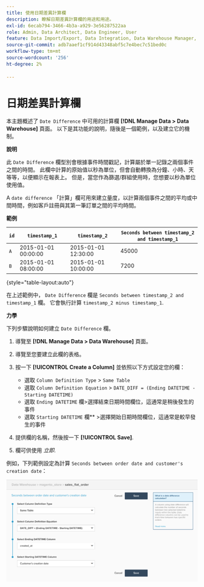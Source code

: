 ```yaml
---
title: 使用日期差異計算欄
description: 瞭解日期差異計算欄的用途和用途。
exl-id: 6ecab794-3466-4b3a-a929-3e56287522aa
role: Admin, Data Architect, Data Engineer, User
feature: Data Import/Export, Data Integration, Data Warehouse Manager, Commerce Tables
source-git-commit: adb7aaef1cf914d43348abf5c7e4bec7c51bed0c
workflow-type: tm+mt
source-wordcount: '256'
ht-degree: 2%

---
```


# 日期差異計算欄

本主題概述了 `Date Difference` 中可用的計算欄 **[!DNL Manage Data > Data Warehouse]** 頁面。 以下是其功能的說明，隨後是一個範例，以及建立它的機制。

**說明**

此 `Date Difference` 欄型別會根據事件時間戳記，計算屬於單一記錄之兩個事件之間的時間。 此欄中計算的原始值以秒為單位，但會自動轉換為分鐘、小時、天等等，以便顯示在報表上。 但是，當您作為篩選/群組使用時，您想要以秒為單位使用值。

A `date difference` 「計算」欄可用來建立量度，以計算兩個事件之間的平均或中間時間，例如客戶註冊與其第一筆訂單之間的平均時間。

**範例**

| **`id`** | **`timestamp_1`** | **`timestamp_2`** | **`Seconds between timestamp_2 and timestamp_1`** |
|--- |--- |--- |--- |
| `A` | 2015-01-01 00:00:00 | 2015-01-01 12:30:00 | 45000 |
| `B` | 2015-01-01 08:00:00 | 2015-01-01 10:00:00 | 7200 |

{style="table-layout:auto"}


在上述範例中， `Date Difference` 欄是 `Seconds between timestamp_2 and timestamp_1` 欄。 它會執行計算 `timestamp_2 minus timestamp_1`.

**力學**

下列步驟說明如何建立 `Date Difference` 欄。

1. 導覽至 **[!DNL Manage Data > Data Warehouse]** 頁面。
1. 導覽至您要建立此欄的表格。
1. 按一下 **[!UICONTROL Create a Column]** 並依照以下方式設定您的欄：
   * 選取 `Column Definition Type` > `Same Table`
   * 選取 `Column Definition Equation` > `DATE_DIFF = (Ending DATETIME - Starting DATETIME)`
   * 選取 `Ending DATETIME` 欄>選擇結束日期時間欄位，這通常是稍後發生的事件
   * 選取 `Starting DATETIME` 欄** >選擇開始日期時間欄位，這通常是較早發生的事件

1. 提供欄的名稱，然後按一下 **[!UICONTROL Save]**.
1. 欄可供使用 *立即*.

例如，下列範例設定為計算 `Seconds between order date and customer's creation date`：

![](../../assets/date_diff.png)
